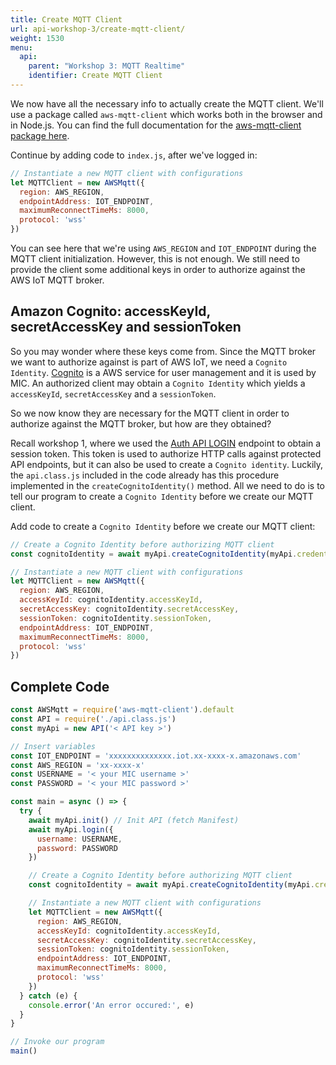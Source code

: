 ```yaml
---
title: Create MQTT Client
url: api-workshop-3/create-mqtt-client/
weight: 1530
menu:
  api:
    parent: "Workshop 3: MQTT Realtime"
    identifier: Create MQTT Client
---
```


We now have all the necessary info to actually create the MQTT client. We'll use a package called `aws-mqtt-client` which works both in the browser and in Node.js. You can find the full documentation for the [aws-mqtt-client package here](https://github.com/jimmyn/aws-mqtt-client).

Continue by adding code to `index.js`, after we've logged in:

```javascript
// Instantiate a new MQTT client with configurations
let MQTTClient = new AWSMqtt({
  region: AWS_REGION,
  endpointAddress: IOT_ENDPOINT,
  maximumReconnectTimeMs: 8000,
  protocol: 'wss'
})
```

You can see here that we're using `AWS_REGION` and `IOT_ENDPOINT` during the MQTT client initialization. However, this is not enough. We still need to provide the client some additional keys in order to authorize against the AWS IoT MQTT broker.

## Amazon Cognito: accessKeyId, secretAccessKey and sessionToken

So you may wonder where these keys come from. Since the MQTT broker we want to authorize against is part of AWS IoT, we need a `Cognito Identity`. [Cognito](https://aws.amazon.com/cognito/) is a AWS service for user management and it is used by MIC. An authorized client may obtain a `Cognito Identity` which yields a `accessKeyId`, `secretAccessKey` and a `sessionToken`.

So we now know they are necessary for the MQTT client in order to authorize against the MQTT broker, but how are they obtained?

Recall workshop 1, where we used the [Auth API LOGIN](https://docs.telenorconnexion.com/mic/rest-api/auth/#login) endpoint to obtain a session token. This token is used to authorize HTTP calls against protected API endpoints, but it can also be used to create a `Cognito identity`. Luckily, the `api.class.js` included in the code already has this procedure implemented in the `createCognitoIdentity()` method. All we need to do is to tell our program to create a `Cognito Identity` before we create our MQTT client.

Add code to create a `Cognito Identity` before we create our MQTT client:

```javascript
// Create a Cognito Identity before authorizing MQTT client
const cognitoIdentity = await myApi.createCognitoIdentity(myApi.credentials.token)

// Instantiate a new MQTT client with configurations
let MQTTClient = new AWSMqtt({
  region: AWS_REGION,
  accessKeyId: cognitoIdentity.accessKeyId,
  secretAccessKey: cognitoIdentity.secretAccessKey,
  sessionToken: cognitoIdentity.sessionToken,
  endpointAddress: IOT_ENDPOINT,
  maximumReconnectTimeMs: 8000,
  protocol: 'wss'
})
```

## Complete Code

```javascript
const AWSMqtt = require('aws-mqtt-client').default
const API = require('./api.class.js')
const myApi = new API('< API key >')

// Insert variables
const IOT_ENDPOINT = 'xxxxxxxxxxxxxx.iot.xx-xxxx-x.amazonaws.com'
const AWS_REGION = 'xx-xxxx-x'
const USERNAME = '< your MIC username >'
const PASSWORD = '< your MIC password >'

const main = async () => {
  try {
    await myApi.init() // Init API (fetch Manifest)
    await myApi.login({
      username: USERNAME,
      password: PASSWORD
    })

    // Create a Cognito Identity before authorizing MQTT client
    const cognitoIdentity = await myApi.createCognitoIdentity(myApi.credentials.token)

    // Instantiate a new MQTT client with configurations
    let MQTTClient = new AWSMqtt({
      region: AWS_REGION,
      accessKeyId: cognitoIdentity.accessKeyId,
      secretAccessKey: cognitoIdentity.secretAccessKey,
      sessionToken: cognitoIdentity.sessionToken,
      endpointAddress: IOT_ENDPOINT,
      maximumReconnectTimeMs: 8000,
      protocol: 'wss'
    })
  } catch (e) {
    console.error('An error occured:', e)
  }
}

// Invoke our program
main()
```
